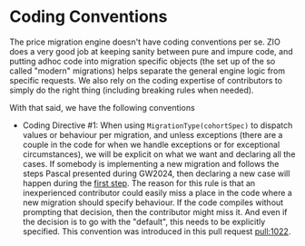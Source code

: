 # Coding Conventions

The price migration engine doesn't have coding conventions per se. ZIO does a very good job at keeping sanity between pure and impure code, and putting adhoc code into migration specific objects (the set up of the so called "modern" migrations) helps separate the general engine logic from specific requests. We also rely on the coding expertise of contributors to simply do the right thing (including breaking rules when needed).

With that said, we have the following conventions

- Coding Directive #1: When using `MigrationType(cohortSpec)` to dispatch values or behaviour per migration, and unless exceptions (there are a couple in the code for when we handle exceptions or for exceptional circumstances), we will be explicit on what we want and declaring all the cases. If somebody is implementing a new migration and follows the steps Pascal presented during GW2024, then declaring a new case will happen during the [first step](https://github.com/guardian/price-migration-engine/pull/1012). The reason for this rule is that an inexperienced contributor could easily miss a place in the code where a new migration should specify behaviour. If the code compiles without prompting that decision, then the contributor might miss it. And even if the decision is to go with the "default", this needs to be explicitly specified. This convention was introduced in this pull request [pull:1022](https://github.com/guardian/price-migration-engine/pull/1022).

